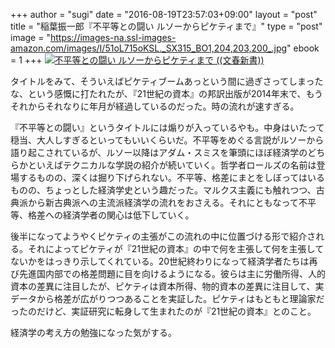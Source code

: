 +++
author = "sugi"
date = "2016-08-19T23:57:03+09:00"
layout = "post"
title = "稲葉振一郎『不平等との闘い ルソーからピケティまで』"
type = "post"
image = "https://images-na.ssl-images-amazon.com/images/I/51oL715oKSL._SX315_BO1,204,203,200_.jpg"
ebook = 1
+++
<a href="http://www.amazon.co.jp/exec/obidos/ASIN/4166610783/chezsugi-22/ref=nosim/" name="amazletlink" target="_blank"><img src="http://ecx.images-amazon.com/images/I/51oL715oKSL.jpg" alt="不平等との闘い ルソーからピケティまで ((文春新書))" class="alignleft"  /></a>

タイトルをみて、そういえばピケティブームあっという間に過ぎさってしまったな、という感慨に打たれたが、『21世紀の資本』の邦訳出版が2014年末で、もうそれからそれなりに年月が経過しているのだった。時の流れが速すぎる。

『不平等との闘い』というタイトルには煽りが入っているやも。中身はいたって穏当、大人しすぎるといってもいいくらいだ。不平等をめぐる言説がルソーから語り起こされているが、ルソー以降はアダム・スミスを筆頭にほぼ経済学のどちらかといえばテクニカルな学説の紹介が続いていく。哲学者ロールズの名前は登場するものの、深くは掘り下げられない。不平等、格差にまとをしぼってはいるものの、ちょっとした経済学史という趣だった。マルクス主義にも触れつつ、古典派から新古典派への主流派経済学の流れをおさえる。それにともなって不平等、格差への経済学者の関心は低下していく。

後半になってようやくピケティの主張がこの流れの中に位置づける形で紹介される。それによってピケティが『21世紀の資本』の中で何を主張して何を主張してないかをはっきり示してくれている。20世紀終わりになって経済学者たちは再び先進国内部での格差問題に目を向けるようになる。彼らは主に労働所得、人的資本の差異に注目したが、ピケティは資本所得、物的資本の差異に注目して、実データから格差が広がりつつあることを実証した。ピケティはもともと理論家だったのだけど、実証研究に転身して生まれたのが『21世紀の資本』とのこと。

経済学の考え方の勉強になった気がする。
